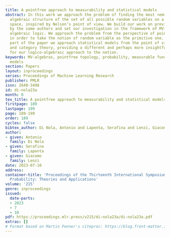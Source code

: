 ```yaml
---
title: A pointfree approach to measurability and statistical models
abstract: In this work we approach the problem of finding the most <em>natural</em>
  algebraic structure of the set of all possible random variables on a measurable
  space, inspired by Nelson’s point of view. We build our work on previous papers
  by the same authors and set our investigation in the framework of MV-algebras and
  algebraic logic. We approach the problem from the perspective of pointfree topology,
  in order to take the notion of random variable as the primitive one. In the final
  part of the paper we approach statistical models from the point of view of algebra
  and category theory, providing a different and perhaps more insightful justification
  for our logico-algebraic approach to the notion.
keywords: MV-algebras, pointfree topology, probability, measurable functions, statistical
  models
section: Papers
layout: inproceedings
series: Proceedings of Machine Learning Research
publisher: PMLR
issn: 2640-3498
id: di-nola23a
month: 0
tex_title: A pointfree approach to measurability and statistical models
firstpage: 189
lastpage: 199
page: 189-199
order: 189
cycles: false
bibtex_author: Di Nola, Antonio and Lapenta, Serafina and Lenzi, Giacomo
author:
- given: Antonio
  family: Di Nola
- given: Serafina
  family: Lapenta
- given: Giacomo
  family: Lenzi
date: 2023-07-10
address:
container-title: 'Proceedings of the Thirteenth International Symposium on Imprecise
  Probability: Theories and Applications'
volume: '215'
genre: inproceedings
issued:
  date-parts:
  - 2023
  - 7
  - 10
pdf: https://proceedings.mlr.press/v215/di-nola23a/di-nola23a.pdf
extras: []
# Format based on Martin Fenner's citeproc: https://blog.front-matter.io/posts/citeproc-yaml-for-bibliographies/
---
```

